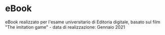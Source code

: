 # eBook
eBook realizzato per l'esame universitario di Editoria digitale, basato sul film "The imitation game" - data di realizzazione: Gennaio 2021

